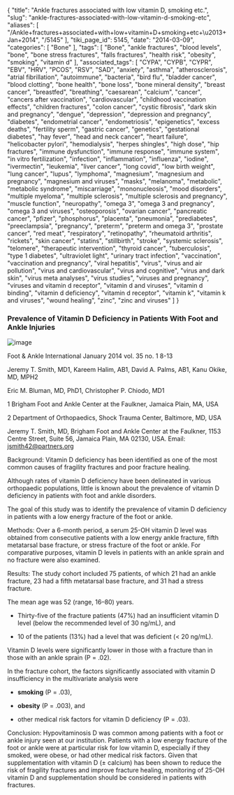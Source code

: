 {
    "title": "Ankle fractures associated with low vitamin D, smoking etc.",
    "slug": "ankle-fractures-associated-with-low-vitamin-d-smoking-etc",
    "aliases": [
        "/Ankle+fractures+associated+with+low+vitamin+D+smoking+etc+\u2013+Jan+2014",
        "/5145"
    ],
    "tiki_page_id": 5145,
    "date": "2014-03-09",
    "categories": [
        "Bone"
    ],
    "tags": [
        "Bone",
        "ankle fractures",
        "blood levels",
        "bone",
        "bone stress fractures",
        "falls fractures",
        "health risk",
        "obesity",
        "smoking",
        "vitamin d"
    ],
    "associated_tags": [
        "CYPA",
        "CYPB",
        "CYPR",
        "EBV",
        "HRV",
        "PCOS",
        "RSV",
        "SAD",
        "anxiety",
        "asthma",
        "atherosclerosis",
        "atrial fibrillation",
        "autoimmune",
        "bacteria",
        "bird flu",
        "bladder cancer",
        "blood clotting",
        "bone health",
        "bone loss",
        "bone mineral density",
        "breast cancer",
        "breastfed",
        "breathing",
        "caesarean",
        "calcium",
        "cancer",
        "cancers after vaccination",
        "cardiovascular",
        "childhood vaccination effects",
        "children fractures",
        "colon cancer",
        "cystic fibrosis",
        "dark skin and pregnancy",
        "dengue",
        "depression",
        "depression and pregnancy",
        "diabetes",
        "endometrial cancer",
        "endometriosis",
        "epigenetics",
        "excess deaths",
        "fertility sperm",
        "gastric cancer",
        "genetics",
        "gestational diabetes",
        "hay fever",
        "head and neck cancer",
        "heart failure",
        "helicobacter pylori",
        "hemodialysis",
        "herpes shingles",
        "high dose",
        "hip fractures",
        "immune dysfunction",
        "immune response",
        "immune system",
        "in vitro fertilization",
        "infection",
        "inflammation",
        "influenza",
        "iodine",
        "ivermectin",
        "leukemia",
        "liver cancer",
        "long covid",
        "low birth weight",
        "lung cancer",
        "lupus",
        "lymphoma",
        "magnesium",
        "magnesium and pregnancy",
        "magnesium and viruses",
        "masks",
        "melanoma",
        "metabolic",
        "metabolic syndrome",
        "miscarriage",
        "mononucleosis",
        "mood disorders",
        "multiple myeloma",
        "multiple sclerosis",
        "multiple sclerosis and pregnancy",
        "muscle function",
        "neuropathy",
        "omega 3",
        "omega 3 and pregnancy",
        "omega 3 and viruses",
        "osteoporosis",
        "ovarian cancer",
        "pancreatic cancer",
        "pfizer",
        "phosphorus",
        "placenta",
        "pneumonia",
        "prediabetes",
        "preeclampsia",
        "pregnancy",
        "preterm",
        "preterm and omega 3",
        "prostate cancer",
        "red meat",
        "respiratory",
        "retinopathy",
        "rheumatoid arthritis",
        "rickets",
        "skin cancer",
        "statins",
        "stillbirth",
        "stroke",
        "systemic sclerosis",
        "telomere",
        "therapeutic intervention",
        "thyroid cancer",
        "tuberculosis",
        "type 1 diabetes",
        "ultraviolet light",
        "urinary tract infection",
        "vaccination",
        "vaccination and pregnancy",
        "viral hepatitis",
        "virus",
        "virus and air pollution",
        "virus and cardiovascular",
        "virus and cognitive",
        "virus and dark skin",
        "virus meta analyses",
        "virus studies",
        "viruses and pregnancy",
        "viruses and vitamin d receptor",
        "vitamin d and viruses",
        "vitamin d binding",
        "vitamin d deficiency",
        "vitamin d receptor",
        "vitamin k",
        "vitamin k and viruses",
        "wound healing",
        "zinc",
        "zinc and viruses"
    ]
}


### Prevalence of Vitamin D Deficiency in Patients With Foot and Ankle Injuries

<img src="https://d378j1rmrlek7x.cloudfront.net/attachments/jpeg/ankle.jpg" alt="image">

Foot & Ankle International January 2014 vol. 35 no. 1 8-13 

Jeremy T. Smith, MD1, Kareem Halim, AB1, David A. Palms, AB1, Kanu Okike, MD, MPH2

Eric M. Bluman, MD, PhD1, Christopher P. Chiodo, MD1

1 Brigham Foot and Ankle Center at the Faulkner, Jamaica Plain, MA, USA

2 Department of Orthopaedics, Shock Trauma Center, Baltimore, MD, USA

Jeremy T. Smith, MD, Brigham Foot and Ankle Center at the Faulkner, 1153 Centre Street, Suite 56, Jamaica Plain, MA 02130, USA. Email: jsmith42@partners.org

Background: Vitamin D deficiency has been identified as one of the most common causes of fragility fractures and poor fracture healing. 

Although rates of vitamin D deficiency have been delineated in various orthopaedic populations, little is known about the prevalence of vitamin D deficiency in patients with foot and ankle disorders. 

The goal of this study was to identify the prevalence of vitamin D deficiency in patients with a low energy fracture of the foot or ankle.

Methods: Over a 6-month period, a serum 25-OH vitamin D level was obtained from consecutive patients with a low energy ankle fracture, fifth metatarsal base fracture, or stress fracture of the foot or ankle. For comparative purposes, vitamin D levels in patients with an ankle sprain and no fracture were also examined.

Results: The study cohort included 75 patients, of which 21 had an ankle fracture, 23 had a fifth metatarsal base fracture, and 31 had a stress fracture. 

The mean age was 52 (range, 16–80) years. 

* Thirty-five of the fracture patients (47%) had an insufficient vitamin D level (below the recommended level of 30 ng/mL), and 

* 10 of the patients (13%) had a level that was deficient (< 20 ng/mL). 

Vitamin D levels were significantly lower in those with a fracture than in those with an ankle sprain (P = .02). 

In the fracture cohort, the factors significantly associated with vitamin D insufficiency in the multivariate analysis were 

*  **smoking**  (P = .03), 

*  **obesity**  (P = .003), and 

* other medical risk factors for vitamin D deficiency (P = .03).

Conclusion: Hypovitaminosis D was common among patients with a foot or ankle injury seen at our institution. Patients with a low energy fracture of the foot or ankle were at particular risk for low vitamin D, especially if they smoked, were obese, or had other medical risk factors. Given that supplementation with vitamin D (± calcium) has been shown to reduce the risk of fragility fractures and improve fracture healing, monitoring of 25-OH vitamin D and supplementation should be considered in patients with fractures.